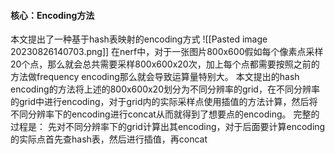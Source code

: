 #### 核心：Encoding方法
本文提出了一种基于hash表映射的encoding方式
![[Pasted image 20230826140703.png]]
在nerf中，对于一张图片800x600假如每个像素点采样20个点，那么就会总共需要采样800x600x20次，加上每个点都需要按照之前的方法做frequency encoding那么就会导致运算量特别大。
本文提出的hash encoding的方法将上述的800x600x20划分为不同分辨率的grid，在不同分辨率的grid中进行encoding，对于grid内的实际采样点使用插值的方法计算，然后将不同分辨率下的encoding进行concat从而就得到了想要点的encoding。
完整的过程是：
先对不同分辨率下的grid计算出其encoding，对于后面要计算encoding的实际点首先查hash表，然后进行插值，再concat
